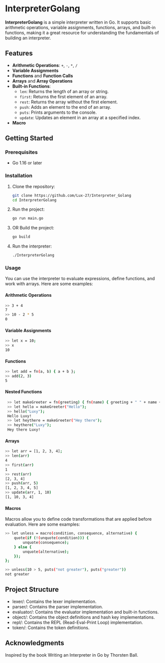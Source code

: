 # InterpreterGolang

**InterpreterGolang** is a simple interpreter written in Go. It supports basic arithmetic operations, variable assignments, functions, arrays, and built-in functions, making it a great resource for understanding the fundamentals of building an interpreter.

## Features

- **Arithmetic Operations**: `+`, `-`, `*`, `/`
- **Variable Assignments**
- **Functions** and **Function Calls**
- **Arrays** and **Array Operations**
- **Built-in Functions**:
  - `len`: Returns the length of an array or string.
  - `first`: Returns the first element of an array.
  - `rest`: Returns the array without the first element.
  - `push`: Adds an element to the end of an array.
  - `puts`: Prints arguments to the console.
  - `update`: Updates an element in an array at a specified index.
- **Macro**

## Getting Started

### Prerequisites

- Go 1.16 or later

### Installation

1. Clone the repository:
    ```sh
    git clone https://github.com/Lux-27/Interpreter_Golang
    cd InterpreterGolang
    ```

2. Run the project:
   ```sh
   go run main.go
   ```
3. OR Build the project:
   ```sh
   go build
   ```
3. Run the interpreter:
    ```sh
    ./InterpreterGolang
    ```

### Usage

You can use the interpreter to evaluate expressions, define functions, and work with arrays. Here are some examples:

#### Arithmetic Operations
```sh
>> 3 + 4
7
>> 10 - 2 * 5
0
```

#### Variable Assignments
```sh
>> let x = 10;
>> x
10
```

#### Functions
```sh
>> let add = fn(a, b) { a + b };
>> add(2, 3)
5  
```
#### Nested Functions
```sh
 >> let makeGreeter = fn(greeting) { fn(name) { greeting + " " + name + "!" } };
 >> let hello = makeGreeter("Hello");
 >> hello("Luxy");
 Hello Luxy!
 >> let heythere = makeGreeter("Hey there");
 >> heythere("Luxy");
 Hey there Luxy!
```

#### Arrays
```sh
>> let arr = [1, 2, 3, 4];
>> len(arr)
4
>> first(arr)
1
>> rest(arr)
[2, 3, 4]
>> push(arr, 5)
[1, 2, 3, 4, 5]
>> update(arr, 1, 10)
[1, 10, 3, 4]
```

#### Macros
Macros allow you to define code transformations that are applied before evaluation. Here are some examples:
```sh
>> let unless = macro(condition, consequence, alternative) {
    quote(if (!(unquote(condition))) {
        unquote(consequence);
    } else {
        unquote(alternative);
    });
};

>> unless(10 > 5, puts("not greater"), puts("greater"))
not greater
```


## Project Structure
- lexer/: Contains the lexer implementation.
- parser/: Contains the parser implementation.
- evaluator/: Contains the evaluator implementation and built-in functions.
- object/: Contains the object definitions and hash key implementations.
- repl/: Contains the REPL (Read-Eval-Print Loop) implementation.
- token/: Contains the token definitions.

## Acknowledgments
Inspired by the book Writing an Interpreter in Go by Thorsten Ball.
